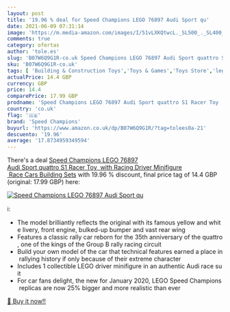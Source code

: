 ```yaml
---
layout: post
title: '19.96 % deal for Speed Champions LEGO 76897 Audi Sport qu'
date: 2021-06-09 07:31:14
image: 'https://m.media-amazon.com/images/I/51vLXKQtwcL._SL500_._SL400_.jpg'
comments: true
category: ofertas
author: 'tole.es'
slug: 'B07W6Q9G1R-co.uk Speed Champions LEGO 76897 Audi Sport quattro S1 Racer...'
sku: 'B07W6Q9G1R-co.uk'
tags: [ 'Building & Construction Toys','Toys & Games','Toys Store','lego','speed champions', ]
actualPrice: 14.4 GBP
currency: GBP
price: 14.4
comparePrice: 17.99 GBP
prodname: 'Speed Champions LEGO 76897 Audi Sport quattro S1 Racer Toy  with Racing Driver Minifigure  Race Cars Building Sets'
country: 'co.uk'
flag: '🇬🇧'
brand: 'Speed Champions'
buyurl: 'https://www.amazon.co.uk/dp/B07W6Q9G1R/?tag=tolees0a-21'
descuento: '19.96'
average: '17.8734959349594'
---
```


There's a deal [Speed Champions LEGO 76897 Audi Sport quattro S1 Racer Toy  with Racing Driver Minifigure  Race Cars Building Sets](https://www.amazon.co.uk/dp/B07W6Q9G1R/?tag=tolees0a-21)  with  19.96 % discount, final price tag of  14.4 GBP (original: 17.99 GBP) here:

[![Speed Champions LEGO 76897 Audi Sport qu](https://m.media-amazon.com/images/I/51vLXKQtwcL._SL500_._SL400_.jpg)](https://www.amazon.co.uk/dp/B07W6Q9G1R/?tag=tolees0a-21)

ℹ️:

- The model brilliantly reflects the original with its famous yellow and white livery, front engine, bulked-up bumper and vast rear wing
- Features a classic rally car reborn for the 35th anniversary of the quattro, one of the kings of the Group B rally racing circuit
- Build your own model of the car that technical features earned a place in rallying history if only because of their extreme character
- Includes 1 collectible LEGO driver minifigure in an authentic Audi race suit
- For car fans delight, the new for January 2020, LEGO Speed Champions replicas are now 25% bigger and more realistic than ever

[🛒 Buy it now!!](https://www.amazon.co.uk/dp/B07W6Q9G1R/?tag=tolees0a-21)
